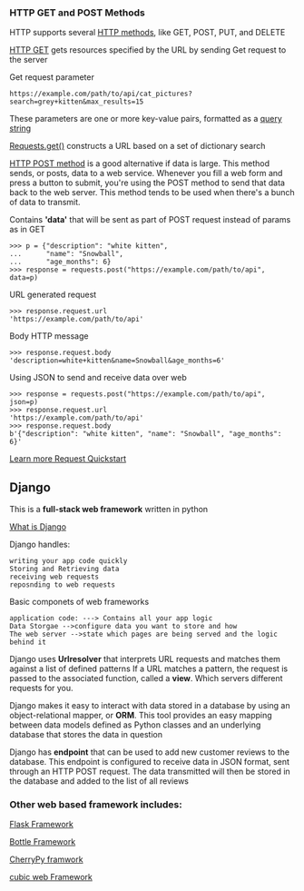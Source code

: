 ### HTTP GET and POST Methods

HTTP supports several [HTTP methods](https://tools.ietf.org/html/rfc7231#section-4.3), like GET, POST, PUT, and DELETE

[HTTP GET](https://tools.ietf.org/html/rfc7231#section-4.3.1)  gets resources specified by the URL by sending Get request to the server

Get request parameter

    https://example.com/path/to/api/cat_pictures?search=grey+kitten&max_results=15

These parameters are one or more key-value pairs, formatted as a [query string](https://en.wikipedia.org/wiki/Query_string)

[Requests.get()](https://requests.readthedocs.io/en/master/api/#requests.get)  constructs a URL based on a set of dictionary search

[HTTP POST method](https://tools.ietf.org/html/rfc7231#section-4.3.3) is a good alternative if data is large. This method sends, or posts, data to a web service. Whenever you fill a web form and press a button to submit, you're using the POST method to send that data back to the web server. This method tends to be used when there's a bunch of data to transmit.

Contains **'data'** that will be sent  as part of POST request instead of params as in GET 

    >>> p = {"description": "white kitten",
    ...      "name": "Snowball",
    ...      "age_months": 6}
    >>> response = requests.post("https://example.com/path/to/api", data=p)

URL generated request

    >>> response.request.url
    'https://example.com/path/to/api'

Body HTTP message

    >>> response.request.body
    'description=white+kitten&name=Snowball&age_months=6'

Using JSON to send and receive data over web

    >>> response = requests.post("https://example.com/path/to/api", json=p)
    >>> response.request.url
    'https://example.com/path/to/api'
    >>> response.request.body
    b'{"description": "white kitten", "name": "Snowball", "age_months": 6}' 

[Learn more Request Quickstart](https://requests.readthedocs.io/en/master/user/quickstart/)



## Django

This is a **full-stack web framework** written in python

[What is Django](https://djangoproject.com/)

Django handles:

    writing your app code quickly
    Storing and Retrieving data
    receiving web requests
    reposnding to web requests

Basic componets of web frameworks

    application code: ---> Contains all your app logic
    Data Storgae -->configure data you want to store and how
    The web server -->state which pages are being served and the logic behind it

Django uses __Urlresolver__ that interprets URL requests and matches them against a list of defined patterns
If a URL matches a pattern, the request is passed to the associated function, called a __view__. Which servers different requests for you.

Django makes it easy to interact with data stored in a database by using an object-relational mapper, or **ORM**. This tool provides an easy mapping between data models defined as Python classes and an underlying database that stores the data in question

Django has __endpoint__ that can be used to add new customer reviews to the database. This endpoint is configured to receive data in JSON format, sent through an HTTP POST request. The data transmitted will then be stored in the database and added to the list of all reviews

### Other web based framework includes:

[Flask Framework](https://www.fullstackpython.com/flask.html)

[Bottle Framework](https://bottlepy.org/docs/dev/)

[CherryPy framwork](https://cherrypy.org/)

[cubic web Framework](https://www.cubicweb.org/)
